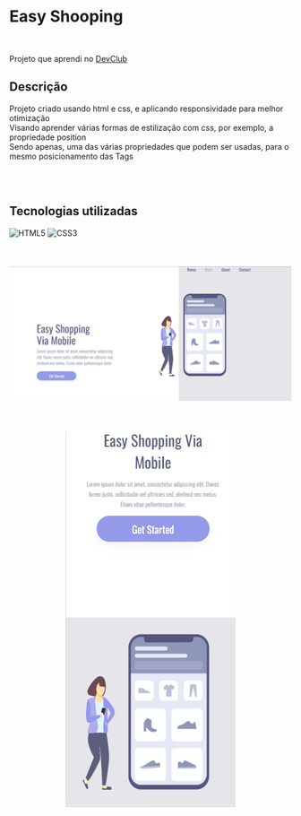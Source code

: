 <h1>Easy Shooping</h1>
<br>
<p>Projeto que aprendi no <a href="https://rodolfomori.com.br/">DevClub</a></p>
<h2>Descrição</h2>
<p align="left">Projeto criado usando html e css, e aplicando responsividade para melhor otimização<br>Visando aprender várias formas de estilização com css, por exemplo, a propriedade position<br>
Sendo apenas, uma das várias propriedades que podem ser usadas, para o mesmo posicionamento das Tags</p>

<br>
<br>
<h2>Tecnologias utilizadas</h2>

![HTML5](https://img.shields.io/badge/html5-%23E34F26.svg?style=for-the-badge&logo=html5&logoColor=white) ![CSS3](https://img.shields.io/badge/css3-%231572B6.svg?style=for-the-badge&logo=css3&logoColor=white)
<br>
<br>
<br>
<br>
<img src="https://github.com/PedroBrandaoSilva/Project-Website-Layout-easy-shopping/blob/main/img/easy-shopping-pc.png?raw=true">
<br>
<br>
<br>
<p align="center" >
<img  src="https://github.com/PedroBrandaoSilva/Project-Website-Layout-easy-shopping/blob/main/img/easy-shopping-cellphone.png?raw=true" >
</p>
